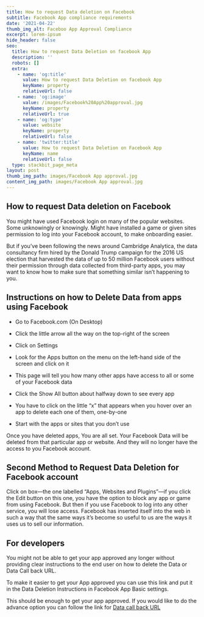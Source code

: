 ```yaml
---
title: How to request Data deletion on Facebook
subtitle: Facebook App compliance requirements
date: '2021-04-22'
thumb_img_alt: Faceboo App Approval Compliance
excerpt: lorem-ipsum
hide_header: false
seo:
  title: How to request Data Deletion on facebook App
  description: ''
  robots: []
  extra:
    - name: 'og:title'
      value: How to request Data Deletion on facebook App
      keyName: property
      relativeUrl: false
    - name: 'og:image'
      value: /images/Facebook%20App%20approval.jpg
      keyName: property
      relativeUrl: true
    - name: 'og:type'
      value: website
      keyName: property
      relativeUrl: false
    - name: 'twitter:title'
      value: How to request Data Deletion on Facebook App
      keyName: name
      relativeUrl: false
  type: stackbit_page_meta
layout: post
thumb_img_path: images/Facebook App approval.jpg
content_img_path: images/Facebook App approval.jpg
---
```

## How to request Data deletion on Facebook

You might have used Facebook login on many of the popular websites. Some unknowingly or knowingly. Might have installed a game or given sites permission to log into your Facebook account, to make onboarding easier.

But if you’ve been following the news around Cambridge Analytica, the data consultancy firm hired by the Donald Trump campaign for the 2016 US election that harvested the data of up to 50 million Facebook users without their permission through data collected from third-party apps, you may want to know how to make sure that something similar isn’t happening to you.



## Instructions on how to Delete Data from apps using Facebook

*   Go to Facebook.com (On Desktop)

*   Click the little arrow all the way on the top-right of the screen

*   Click on Settings

*   Look for the Apps button on the menu on the left-hand side of the screen and click on it

*   This page will tell you how many other apps have access to all or some of your Facebook data

*   Click the Show All button about halfway down to see every app

*   You have to click on the little “x” that appears when you hover over an app to delete each one of them, one-by-one

*   Start with the apps or sites that you don’t use



Once you have deleted apps, You are all set. Your Facebook Data will be deleted from that particular app or website. And they will no longer have the access to you Facebook account.



## Second Method to Request Data Deletion for Facebook account

Click on box—the one labelled “Apps, Websites and Plugins”—if you click the Edit button on this one, you have the option to block any app or game from using Facebook. But then if you use Facebook to log into any other service, you will lose access. Facebook has inserted itself into the web in such a way that the same ways it’s become so useful to us are the ways it uses us to sell our information.



## For developers

You might not be able to get your app approved any longer without providing clear instructions to the end user on how to delete the Data or Data Call back URL.

To make it easier to get your App approved you can use this link and put it in the Data Deletion Instructions in Facebook App Basic settings.

This should be enough to get your app approved.  If you would like to do the advance option you can follow the link for [Data call back URL](https://developers.facebook.com/docs/development/create-an-app/app-dashboard/data-deletion-callback)




